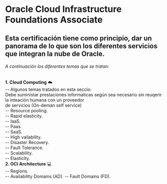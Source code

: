 # Oracle Cloud Infrastructure Foundations Associate
## Esta certificación tiene como principio, dar un panorama de lo que son los diferentes servicios que integran la nube de Oracle.
###### A continuación los diferentes temas que se tratan:
**1. Cloud Computing** :cloud:  
-- Algunos temas tratados en esta seccio:   
Debe suministar prestaciones informaticas según sea necesario sin reuqerir la inteación humana con un proveedor  
de servicios (On-deman self service)  
-- Resource pooling.  
-- Rapid elasticity.  
-- IaaS.  
-- Paas.  
-- SaaS.  
-- High vailability.  
-- Disaster Recovery.  
-- Fault Tolerance.  
-- Scalability.  
-- Elasticity.  
**2. OCI Architecture** :computer:  
-- Regions.  
-- Availability Domains (AD).
-- Fault Domains (FD).
